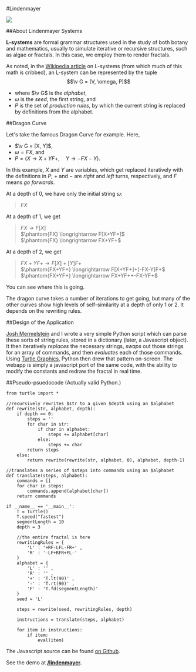 #Lindenmayer

[<img src="/images/lindenmayer_thumbnail.png">](/lindenmayer)


##About Lindenmayer Systems

**L-systems** are formal grammar structures used in the study of both botany and mathematics, usually to simulate iterative or recursive structures, such as algae or fractals. In this case, we employ them to render fractals.

As noted, in the [Wikipedia article](https://en.wikipedia.org/wiki/L-system) on L-systems (from which much of this math is cribbed), an L-system can be represented by the tuple $$\v G = (V, \omega, P)$$

- where $\v G$ is the _alphabet_,  
- $\omega$ is the _seed_, the first string, and   
- $P$ is the set of _production rules_, by which the current string is replaced by definitions from the alphabet.

##Dragon Curve

Let's take the famous Dragon Curve for example. Here,  

- $\v G = [X, Y]$,  
- $\omega = FX$, and  
- $P = (X \longrightarrow X+YF+,\quad Y \longrightarrow -FX-Y)$. 

In this example, $X$ and $Y$ are variables, which get replaced iteratively with the definitions in $P$; $+$ and $-$ are _right_ and _left_ turns, respectively, and $F$ means _go forwards_.

At a depth of 0, we have only the initial string $\omega$: 

> $FX$

At a depth of 1, we get 

> $FX \longrightarrow F[X]$  
> $\phantom{FX} \longrightarrow F[X+YF+]$  
> $\phantom{FX} \longrightarrow FX+YF+$

At a depth of 2, we get 

> $FX+YF+ \longrightarrow F[X]+[Y]F+$  
> $\phantom{FX+YF+} \longrightarrow F[X+YF+]+[-FX-Y]F+$  
> $\phantom{FX+YF+} \longrightarrow FX+YF++-FX-YF+$

You can see where this is going. 

The dragon curve takes a number of iterations to get going, but many of the other curves show high levels of self-similarity at a depth of only 1 or 2. It depends on the rewriting rules.

##Design of the Application

[Josh Mermelstein](https://github.com/JoshMermel) and I wrote a very simple Python script which can parse these sorts of string rules, stored in a dictionary (later, a Javascript object). It then iteratively *replaces* the necessary strings, *swaps* out those strings for an array of commands, and then *evaluates* each of those commands. Using [Turtle Graphics](https://en.wikipedia.org/wiki/Turtle_graphics), Python then drew that pattern on-screen. The webapp is simply a javascript port of the same code, with the ability to modify the constants and redraw the fractal in real time.

##Pseudo-psuedocode
(Actually valid Python.)

	from turtle import *

	//recursively rewrites $str to a given $depth using an $alphabet
	def rewrite(str, alphabet, depth):
	    if depth == 0:
	        steps = ''
	        for char in str:
	            if char in alphabet:
	                steps += alphabet[char]
	            else:
	                steps += char
	        return steps
	    else:
	        return rewrite(rewrite(str, alphabet, 0), alphabet, depth-1)

	//translates a series of $steps into commands using an $alphabet
	def translate(steps, alphabet):
	    commands = []
	    for char in steps:
	        commands.append(alphabet[char])
	    return commands

	if __name__ == '__main__':
	    T = Turtle()
	    T.speed("fastest")
	    segmentLength = 10
	    depth = 3

	    //the entire fractal is here
	    rewritingRules = {
	    	'L' : '+RF-LFL-FR+' , 
	    	'R' : '-LF+RFR+FL-'
	    }
	    alphabet = {
	    	'L' : '' , 
	    	'R' : '' , 
	    	'+' : 'T.lt(90)' ,
	    	'-' : 'T.rt(90)' , 
	    	'F' : 'T.fd(segmentLength)'
	    }
	    seed = 'L'

	    steps = rewrite(seed, rewritingRules, depth)

	    instructions = translate(steps, alphabet)

	    for item in instructions:
	        if item:
	            eval(item)

The Javascript source can be found [on Github](https://github.com/ambuc/lindenmayer/tree/gh-pages).


See the demo at **[/lindenmayer](/lindenmayer).**